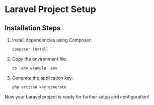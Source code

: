 # Laravel Project Setup

## Installation Steps

1. Install dependencies using Composer:
   ```sh
   composer install
   ```

2. Copy the environment file:
   ```sh
   cp .env.example .env
   ```

3. Generate the application key:
   ```sh
   php artisan key:generate
   ```

Now your Laravel project is ready for further setup and configuration!
